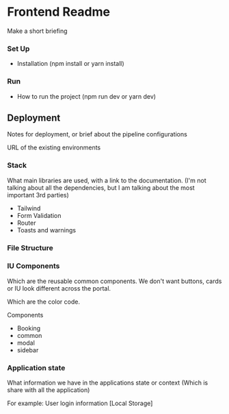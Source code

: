 # Frontend Readme

Make a short briefing

### Set Up

- Installation (npm install or yarn install)

### Run

- How to run the project (npm run dev or yarn dev)

## Deployment

Notes for deployment, or brief about the pipeline configurations

URL of the existing environments

### Stack

What main libraries are used, with a link to the documentation. (I'm not talking about all the dependencies, but I am talking about the most important 3rd parties)

- Tailwind
- Form Validation
- Router
- Toasts and warnings

### File Structure


### IU Components

Which are the reusable common components. We don't want buttons, cards or IU look different across the portal.

Which are the color code. 

Components
 - Booking
 - common
 - modal
 - sidebar

### Application state

What information we have in the applications state or context (Which is share with all the application)

For example: User login information [Local Storage]